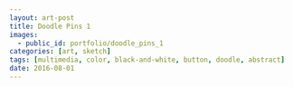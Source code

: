```yaml
---
layout: art-post
title: Doodle Pins 1
images:
  - public_id: portfolio/doodle_pins_1
categories: [art, sketch]
tags: [multimedia, color, black-and-white, button, doodle, abstract]
date: 2016-08-01
---
```


